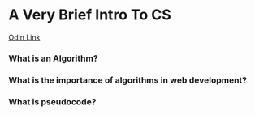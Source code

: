 # A Very Brief Intro To CS

[Odin Link](https://www.theodinproject.com/lessons/javascript-a-very-brief-intro-to-cs)

### What is an Algorithm?

### What is the importance of algorithms in web development?

### What is pseudocode?

